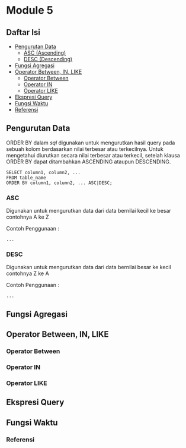# Module 5
## Daftar Isi
- [Pengurutan Data](#pengurutan-data)
    - [ASC (Ascending)](#asc)
    - [DESC (Descending)](#desc)
- [Fungsi Agregasi](#fungsi-agregasi)
- [Operator Between, IN, LIKE](#operator-between-in-like)
    - [Operator Between](#operator-between)
    - [Operator IN](#operator-in)
    - [Operator LIKE](#operator-like)
- [Ekspresi Query](#ekspresi-query)
- [Fungsi Waktu](#fungsi-waktu)
- [Referensi](#referensi)

## Pengurutan Data
ORDER BY dalam _sql_ digunakan untuk mengurutkan hasil query pada sebuah kolom berdasarkan nilai terbesar atau terkecilnya. Untuk mengetahui diurutkan secara nilai terbesar atau terkecil, setelah klausa ORDER BY dapat ditambahkan ASCENDING ataupun DESCENDING. 
```
SELECT column1, column2, ...
FROM table_name
ORDER BY column1, column2, ... ASC|DESC; 
```
### ASC
Digunakan untuk mengurutkan data dari data bernilai kecil ke besar contohnya A ke Z

Contoh Penggunaan :
```
...
```

### DESC
Digunakan untuk mengurutkan data dari data bernilai besar ke kecil contohnya Z ke A

Contoh Penggunaan :
```
...
```

## Fungsi Agregasi

## Operator Between, IN, LIKE
### Operator Between
### Operator IN
### Operator LIKE

## Ekspresi Query

## Fungsi Waktu

### Referensi
